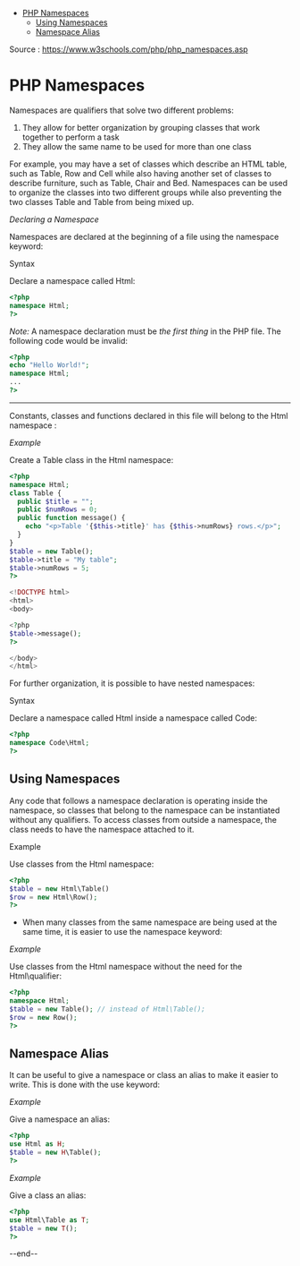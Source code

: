 - [PHP Namespaces](#php-namespaces)
  - [Using Namespaces](#using-namespaces)
  - [Namespace Alias](#namespace-alias)

Source : https://www.w3schools.com/php/php_namespaces.asp

# PHP Namespaces

Namespaces are qualifiers that solve two different problems:

1. They allow for better organization by grouping classes that work together to perform a task
2. They allow the same name to be used for more than one class

For example, you may have a set of classes which describe an HTML table, such as Table, Row and Cell while also having another set of classes to describe furniture, such as Table, Chair and Bed. Namespaces can be used to organize the classes into two different groups while also preventing the two classes Table and Table from being mixed up.

*Declaring a Namespace*

Namespaces are declared at the beginning of a file using the namespace keyword:

Syntax

Declare a namespace called Html:

```php
<?php
namespace Html;
?>

```

*Note:* A namespace declaration must be *the first thing* in the PHP file. The following code would be invalid:

```php
<?php
echo "Hello World!";
namespace Html;
...
?>

```

---

Constants, classes and functions declared in this file will belong to the Html namespace :

*Example*

Create a Table class in the Html namespace:

```php
<?php
namespace Html;
class Table {
  public $title = "";
  public $numRows = 0;
  public function message() {
    echo "<p>Table '{$this->title}' has {$this->numRows} rows.</p>";
  }
}
$table = new Table();
$table->title = "My table";
$table->numRows = 5;
?>

<!DOCTYPE html>
<html>
<body>

<?php
$table->message();
?>

</body>
</html>

```

For further organization, it is possible to have nested namespaces:

Syntax

Declare a namespace called Html inside a namespace called Code:

```php
<?php
namespace Code\Html;
?>

```

## Using Namespaces

Any code that follows a namespace declaration is operating inside the namespace, so classes that belong to the namespace can be instantiated without any qualifiers. To access classes from outside a namespace, the class needs to have the namespace attached to it.

Example

Use classes from the Html namespace:

```php
<?php
$table = new Html\Table()
$row = new Html\Row();
?>

```

- When many classes from the same namespace are being used at the same time, it is easier to use the namespace keyword:

*Example*

Use classes from the Html namespace without the need for the Html\qualifier:

```php
<?php
namespace Html;
$table = new Table(); // instead of Html\Table();
$row = new Row();
?>

```

## Namespace Alias

It can be useful to give a namespace or class an alias to make it easier to write. This is done with the use keyword:

*Example*

Give a namespace an alias:

```php
<?php
use Html as H;
$table = new H\Table();
?>

```

*Example*

Give a class an alias:

```php
<?php
use Html\Table as T;
$table = new T();
?>

```

--end--